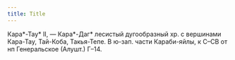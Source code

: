 ```yaml
---
title: Title
---
```


Кара*-Тау* II, — Кара*-Даг* лесистый дугообразный хр. с вершинами Кара-Тау,
Тай-Коба, Такья-Тепе. В ю-зап. части Караби-яйлы, к С–СВ от нп Генеральское
(Алушт.) Г–14.
